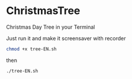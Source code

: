 # ChristmasTree
Christmas Day Tree in your Terminal



Just run it and make it screensaver with recorder

```sh
chmod +x tree-EN.sh
```

then

```sh
./tree-EN.sh
```

